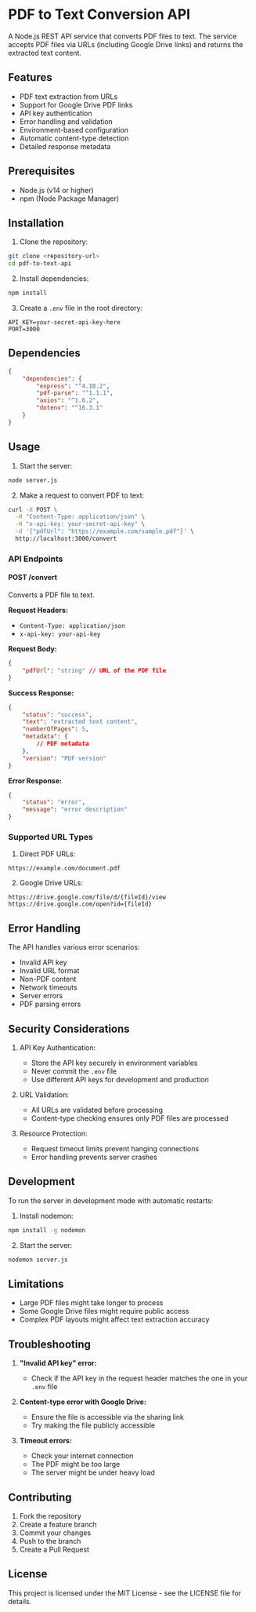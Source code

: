 # PDF to Text Conversion API

A Node.js REST API service that converts PDF files to text. The service accepts PDF files via URLs (including Google Drive links) and returns the extracted text content.

## Features

-   PDF text extraction from URLs
-   Support for Google Drive PDF links
-   API key authentication
-   Error handling and validation
-   Environment-based configuration
-   Automatic content-type detection
-   Detailed response metadata

## Prerequisites

-   Node.js (v14 or higher)
-   npm (Node Package Manager)

## Installation

1. Clone the repository:

```bash
git clone <repository-url>
cd pdf-to-text-api
```

2. Install dependencies:

```bash
npm install
```

3. Create a `.env` file in the root directory:

```env
API_KEY=your-secret-api-key-here
PORT=3000
```

## Dependencies

```json
{
	"dependencies": {
		"express": "^4.18.2",
		"pdf-parse": "^1.1.1",
		"axios": "^1.6.2",
		"dotenv": "^16.3.1"
	}
}
```

## Usage

1. Start the server:

```bash
node server.js
```

2. Make a request to convert PDF to text:

```bash
curl -X POST \
  -H "Content-Type: application/json" \
  -H "x-api-key: your-secret-api-key" \
  -d '{"pdfUrl": "https://example.com/sample.pdf"}' \
  http://localhost:3000/convert
```

### API Endpoints

#### POST /convert

Converts a PDF file to text.

**Request Headers:**

-   `Content-Type: application/json`
-   `x-api-key: your-api-key`

**Request Body:**

```json
{
	"pdfUrl": "string" // URL of the PDF file
}
```

**Success Response:**

```json
{
	"status": "success",
	"text": "extracted text content",
	"numberOfPages": 5,
	"metadata": {
		// PDF metadata
	},
	"version": "PDF version"
}
```

**Error Response:**

```json
{
	"status": "error",
	"message": "error description"
}
```

### Supported URL Types

1. Direct PDF URLs:

```
https://example.com/document.pdf
```

2. Google Drive URLs:

```
https://drive.google.com/file/d/{fileId}/view
https://drive.google.com/open?id={fileId}
```

## Error Handling

The API handles various error scenarios:

-   Invalid API key
-   Invalid URL format
-   Non-PDF content
-   Network timeouts
-   Server errors
-   PDF parsing errors

## Security Considerations

1. API Key Authentication:

    - Store the API key securely in environment variables
    - Never commit the `.env` file
    - Use different API keys for development and production

2. URL Validation:

    - All URLs are validated before processing
    - Content-type checking ensures only PDF files are processed

3. Resource Protection:
    - Request timeout limits prevent hanging connections
    - Error handling prevents server crashes

## Development

To run the server in development mode with automatic restarts:

1. Install nodemon:

```bash
npm install -g nodemon
```

2. Start the server:

```bash
nodemon server.js
```

## Limitations

-   Large PDF files might take longer to process
-   Some Google Drive files might require public access
-   Complex PDF layouts might affect text extraction accuracy

## Troubleshooting

1. **"Invalid API key" error:**

    - Check if the API key in the request header matches the one in your `.env` file

2. **Content-type error with Google Drive:**

    - Ensure the file is accessible via the sharing link
    - Try making the file publicly accessible

3. **Timeout errors:**
    - Check your internet connection
    - The PDF might be too large
    - The server might be under heavy load

## Contributing

1. Fork the repository
2. Create a feature branch
3. Commit your changes
4. Push to the branch
5. Create a Pull Request

## License

This project is licensed under the MIT License - see the LICENSE file for details.
